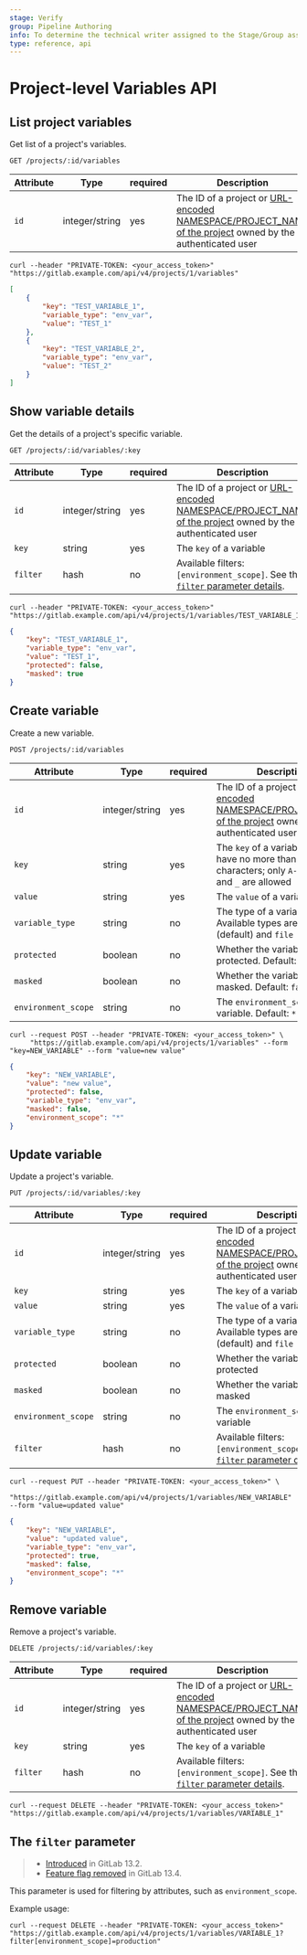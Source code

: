 ```yaml
---
stage: Verify
group: Pipeline Authoring
info: To determine the technical writer assigned to the Stage/Group associated with this page, see https://about.gitlab.com/handbook/engineering/ux/technical-writing/#assignments
type: reference, api
---
```


# Project-level Variables API

## List project variables

Get list of a project's variables.

```plaintext
GET /projects/:id/variables
```

| Attribute | Type    | required | Description         |
|-----------|---------|----------|---------------------|
| `id`      | integer/string | yes      | The ID of a project or [URL-encoded NAMESPACE/PROJECT_NAME of the project](index.md#namespaced-path-encoding) owned by the authenticated user |

```shell
curl --header "PRIVATE-TOKEN: <your_access_token>" "https://gitlab.example.com/api/v4/projects/1/variables"
```

```json
[
    {
        "key": "TEST_VARIABLE_1",
        "variable_type": "env_var",
        "value": "TEST_1"
    },
    {
        "key": "TEST_VARIABLE_2",
        "variable_type": "env_var",
        "value": "TEST_2"
    }
]
```

## Show variable details

Get the details of a project's specific variable.

```plaintext
GET /projects/:id/variables/:key
```

| Attribute | Type    | required | Description           |
|-----------|---------|----------|-----------------------|
| `id`      | integer/string | yes      | The ID of a project or [URL-encoded NAMESPACE/PROJECT_NAME of the project](index.md#namespaced-path-encoding) owned by the authenticated user   |
| `key`     | string  | yes      | The `key` of a variable |
| `filter`  | hash    | no       | Available filters: `[environment_scope]`. See the [`filter` parameter details](#the-filter-parameter). |

```shell
curl --header "PRIVATE-TOKEN: <your_access_token>" "https://gitlab.example.com/api/v4/projects/1/variables/TEST_VARIABLE_1"
```

```json
{
    "key": "TEST_VARIABLE_1",
    "variable_type": "env_var",
    "value": "TEST_1",
    "protected": false,
    "masked": true
}
```

## Create variable

Create a new variable.

```plaintext
POST /projects/:id/variables
```

| Attribute           | Type    | required | Description           |
|---------------------|---------|----------|-----------------------|
| `id`                | integer/string | yes      | The ID of a project or [URL-encoded NAMESPACE/PROJECT_NAME of the project](index.md#namespaced-path-encoding) owned by the authenticated user   |
| `key`               | string  | yes      | The `key` of a variable; must have no more than 255 characters; only `A-Z`, `a-z`, `0-9`, and `_` are allowed |
| `value`             | string  | yes      | The `value` of a variable |
| `variable_type`     | string  | no       | The type of a variable. Available types are: `env_var` (default) and `file` |
| `protected`         | boolean | no       | Whether the variable is protected. Default: `false` |
| `masked`            | boolean | no       | Whether the variable is masked. Default: `false` |
| `environment_scope` | string  | no       | The `environment_scope` of the variable. Default: `*` |

```shell
curl --request POST --header "PRIVATE-TOKEN: <your_access_token>" \
     "https://gitlab.example.com/api/v4/projects/1/variables" --form "key=NEW_VARIABLE" --form "value=new value"
```

```json
{
    "key": "NEW_VARIABLE",
    "value": "new value",
    "protected": false,
    "variable_type": "env_var",
    "masked": false,
    "environment_scope": "*"
}
```

## Update variable

Update a project's variable.

```plaintext
PUT /projects/:id/variables/:key
```

| Attribute           | Type    | required | Description             |
|---------------------|---------|----------|-------------------------|
| `id`                | integer/string | yes      | The ID of a project or [URL-encoded NAMESPACE/PROJECT_NAME of the project](index.md#namespaced-path-encoding) owned by the authenticated user     |
| `key`               | string  | yes      | The `key` of a variable   |
| `value`             | string  | yes      | The `value` of a variable |
| `variable_type`     | string  | no       | The type of a variable. Available types are: `env_var` (default) and `file` |
| `protected`         | boolean | no       | Whether the variable is protected |
| `masked`            | boolean | no       | Whether the variable is masked |
| `environment_scope` | string  | no       | The `environment_scope` of the variable |
| `filter`            | hash    | no       | Available filters: `[environment_scope]`. See the [`filter` parameter details](#the-filter-parameter). |

```shell
curl --request PUT --header "PRIVATE-TOKEN: <your_access_token>" \
     "https://gitlab.example.com/api/v4/projects/1/variables/NEW_VARIABLE" --form "value=updated value"
```

```json
{
    "key": "NEW_VARIABLE",
    "value": "updated value",
    "variable_type": "env_var",
    "protected": true,
    "masked": false,
    "environment_scope": "*"
}
```

## Remove variable

Remove a project's variable.

```plaintext
DELETE /projects/:id/variables/:key
```

| Attribute | Type    | required | Description             |
|-----------|---------|----------|-------------------------|
| `id`      | integer/string | yes      | The ID of a project or [URL-encoded NAMESPACE/PROJECT_NAME of the project](index.md#namespaced-path-encoding) owned by the authenticated user     |
| `key`     | string  | yes      | The `key` of a variable |
| `filter`  | hash    | no       | Available filters: `[environment_scope]`. See the [`filter` parameter details](#the-filter-parameter). |

```shell
curl --request DELETE --header "PRIVATE-TOKEN: <your_access_token>" "https://gitlab.example.com/api/v4/projects/1/variables/VARIABLE_1"
```

## The `filter` parameter

> - [Introduced](https://gitlab.com/gitlab-org/gitlab/-/merge_requests/34490) in GitLab 13.2.
> - [Feature flag removed](https://gitlab.com/gitlab-org/gitlab/-/issues/227052) in GitLab 13.4.

This parameter is used for filtering by attributes, such as `environment_scope`.

Example usage:

```shell
curl --request DELETE --header "PRIVATE-TOKEN: <your_access_token>" "https://gitlab.example.com/api/v4/projects/1/variables/VARIABLE_1?filter[environment_scope]=production"
```
